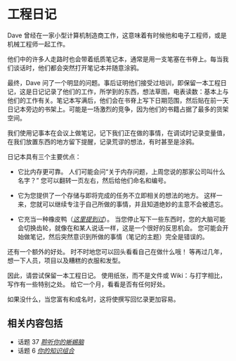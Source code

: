 # 工程日记
<!-- 2020.03.27 -->

Dave 曾经在一家小型计算机制造商工作，这意味着有时候他和电子工程师，或是机械工程师一起工作。

他们中的许多人走路时也会带着纸质笔记本，通常是用一支笔塞在书脊上。每当我们谈话时，他们都会突然打开笔记本并随意涂鸦。

最终，Dave 问了一个明显的问题。事后证明他们接受过培训，即保留一本工程日记，这是日记记录了他们的工作，所学到的东西，想法草图，电表读数：基本上与他们的工作有关。笔记本写满后，他们会在书脊上写下日期范围，然后贴在前一天日记本旁边的书架上。可能是一场激烈的竞争，因为他们的书籍占据了最多的货架空间。

我们使用记事本在会议上做笔记，记下我们正在做的事情，在调试时记录变量值，在我们放置东西的地方留下提醒，记录荒谬的想法，有时甚至是涂鸦。

日记本具有三个主要优点：

- 它比内存更可靠。 人们可能会问“关于内存问题，上周您说的那家公司叫什么名字？” 您可以翻转一页左右，然后给他们命名和编号。

- 它为您提供了一个存储与即将完成的任务不立即相关的想法的地方。 这样一来，您就可以继续专注于自己所做的事情，并且知道绝妙的主意不会被遗忘。

- 它充当一种橡皮鸭（[_这里提到过_](./调试.md)）。 当您停止写下一些东西时，您的大脑可能会切换齿轮，就像在和某人说话一样，这是一个很好的反思机会。 您可能会开始做笔记，然后突然意识到所做的事情（笔记的主题）完全是错误的。

还有一个额外的好处。 时不时地您可以回头看看自己在做什么哦！ 等再过几年，想一下人员，项目以及糟糕的衣服和发型。

因此，请尝试保留一本工程日记。 使用纸张，而不是文件或 Wiki：与打字相比，写作有一些特别之处。 给它一个月，看看是否有任何好处。

如果没什么，当您富有和成名时，这将使撰写回忆录更加容易。

## 相关内容包括

- 话题 37 [_聆听你的蜥蜴脑_](../Chapter7/聆听你的蜥蜴脑.md)
- 话题 6  [_你的知识组合_](../Chapter1/你的知识组合.md)
